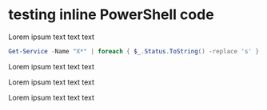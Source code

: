 
# testing inline PowerShell code

Lorem ipsum text text text

```PowerShell
Get-Service -Name "X*" | foreach { $_.Status.ToString() -replace 's' } | Out-GridView
```

Lorem ipsum text text text

Lorem ipsum text text text

Lorem ipsum text text text
